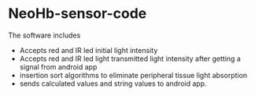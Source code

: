 # NeoHb-sensor-code

The software includes 
- Accepts red and IR led initial light intensity 
- Accepts red and IR led light transmitted light intensity after getting a signal from android app
- insertion sort algorithms to eliminate peripheral tissue light absorption
- sends calculated values and string values to android app.

